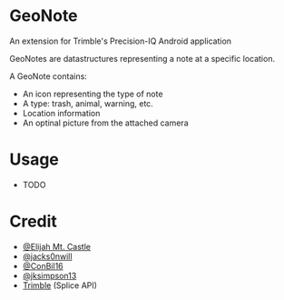 # GeoNote
An extension for Trimble's Precision-IQ Android application


GeoNotes are datastructures representing a note at a specific location.

A GeoNote contains:
* An icon representing the type of note
* A type: trash, animal, warning, etc.
* Location information
* An optinal picture from the attached camera

# Usage
* TODO

# Credit
* [@Elijah Mt. Castle](https://github.com/Elijah1111)
* [@jacks0nwill](https://github.com/jacks0nwill)
* [@ConBil16](https://github.com/ConBil16)
* [@jksimpson13](https://github.com/jksimpson13)
* [Trimble](https://agdeveloper.trimble.com/) (Splice API)
